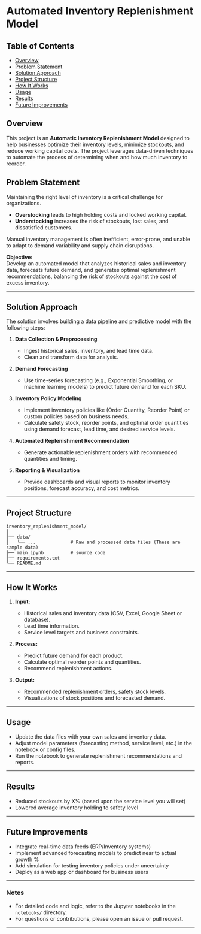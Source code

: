 # Automated Inventory Replenishment Model

## Table of Contents
- [Overview](#overview)
- [Problem Statement](#problem-statement)
- [Solution Approach](#solution-approach)
- [Project Structure](#project-structure)
- [How It Works](#how-it-works)
- [Usage](#usage)
- [Results](#results)
- [Future Improvements](#future-improvements)

## Overview
This project is an **Automatic Inventory Replenishment Model** designed to help businesses optimize their inventory levels, minimize stockouts, and reduce working capital costs. The project leverages data-driven techniques to automate the process of determining when and how much inventory to reorder.


## Problem Statement
Maintaining the right level of inventory is a critical challenge for organizations.  
- **Overstocking** leads to high holding costs and locked working capital.
- **Understocking** increases the risk of stockouts, lost sales, and dissatisfied customers.

Manual inventory management is often inefficient, error-prone, and unable to adapt to demand variability and supply chain disruptions.

**Objective:**  
Develop an automated model that analyzes historical sales and inventory data, forecasts future demand, and generates optimal replenishment recommendations, balancing the risk of stockouts against the cost of excess inventory.

---

## Solution Approach

The solution involves building a data pipeline and predictive model with the following steps:

1. **Data Collection & Preprocessing**  
   - Ingest historical sales, inventory, and lead time data.
   - Clean and transform data for analysis.

2. **Demand Forecasting**  
   - Use time-series forecasting (e.g., Exponential Smoothing, or machine learning models) to predict future demand for each SKU.

3. **Inventory Policy Modeling**  
   - Implement inventory policies like (Order Quantity, Reorder Point) or custom policies based on business needs.
   - Calculate safety stock, reorder points, and optimal order quantities using demand forecast, lead time, and desired service levels.

4. **Automated Replenishment Recommendation**  
   - Generate actionable replenishment orders with recommended quantities and timing.

5. **Reporting & Visualization**  
   - Provide dashboards and visual reports to monitor inventory positions, forecast accuracy, and cost metrics.

---

## Project Structure

```
inventory_replenishment_model/
│
├── data/
│   └── ...             # Raw and processed data files (These are sample data)
├── main.ipynb          # source code 
├── requirements.txt
└── README.md
```

---

## How It Works

1. **Input:**  
   - Historical sales and inventory data (CSV, Excel, Google Sheet or database).
   - Lead time information.
   - Service level targets and business constraints.

2. **Process:**  
   - Predict future demand for each product.
   - Calculate optimal reorder points and quantities.
   - Recommend replenishment actions.

3. **Output:**  
   - Recommended replenishment orders, safety stock levels.
   - Visualizations of stock positions and forecasted demand.

---

## Usage

- Update the data files with your own sales and inventory data.
- Adjust model parameters (forecasting method, service level, etc.) in the notebook or config files.
- Run the notebook to generate replenishment recommendations and reports.

---

## Results

- Reduced stockouts by X% (based upon the service level you will set)
- Lowered average inventory holding to safety level

---

## Future Improvements

- Integrate real-time data feeds (ERP/Inventory systems)
- Implement advanced forecasting models to predict near to actual growth %
- Add simulation for testing inventory policies under uncertainty
- Deploy as a web app or dashboard for business users

---

### Notes

- For detailed code and logic, refer to the Jupyter notebooks in the `notebooks/` directory.
- For questions or contributions, please open an issue or pull request.

---
